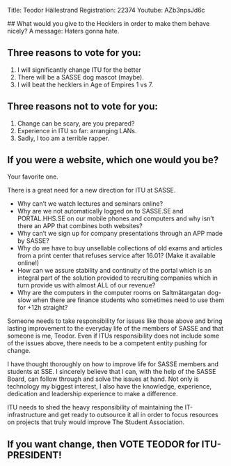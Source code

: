 Title: Teodor Hällestrand
Registration: 22374
Youtube: AZb3npsJd6c

<section class="well" markdown="1">
## What would you give to the Hecklers in order to make them behave nicely?
A message: Haters gonna hate.

## Three reasons to vote for you:

1. I will significantly change ITU for the better
2. There will be a SASSE dog mascot (maybe).
3. I will beat the hecklers in Age of Empires 1 vs 7.

## Three reasons not to vote for you:

1. Change can be scary, are you prepared?
2. Experience in ITU so far: arranging LANs.
3. Sadly, I too am a terrible rapper.

## If you were a website, which one would you be?
Your favorite one.
</section>

There is a great need for a new direction for ITU at SASSE.

* Why can’t we watch lectures and seminars online?
* Why are we not automatically logged on to SASSE.SE and PORTAL.HHS.SE on our mobile phones and computers and why isn’t there an APP that combines both websites?
* Why can’t we sign up for company presentations through an APP made by SASSE?
* Why do we have to buy unsellable collections of old exams and articles from a print center that refuses service after 16.01? (Make it available online!)
* How can we assure stability and continuity of the portal which is an integral part of the solution provided to recruiting companies which in turn provide us with almost ALL of our revenue?
* Why are the computers in the computer rooms on Saltmätargatan dog-slow when there are finance students who sometimes need to use them for +12h straight?

Someone needs to take responsibility for issues like those above and bring lasting improvement to the everyday life of the members of SASSE and that someone is me, Teodor. Even if ITUs responsibility does not include some of the issues above, there needs to be a competent entity pushing for change.

I have thought thoroughly on how to improve life for SASSE members and students at SSE. I sincerely believe that I can, with the help of the SASSE Board, can follow through and solve the issues at hand. Not only is technology my biggest interest, I also have the knowledge, experience, dedication and leadership experience to make a difference.

ITU needs to shed the heavy responsibility of maintaining the IT-infrastructure and get ready to outsource it all in order to focus resources on projects that truly would improve The Student Association.

## If you want change, then VOTE TEODOR for ITU-PRESIDENT!
